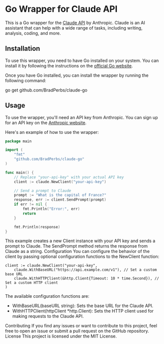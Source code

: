 # Go Wrapper for Claude API

This is a Go wrapper for the [Claude API](https://www.anthropic.com/product) by Anthropic. Claude is an AI assistant that can help with a wide range of tasks, including writing, analysis, coding, and more.

## Installation

To use this wrapper, you need to have Go installed on your system. You can install it by following the instructions on the [official Go website](https://golang.org/doc/install).

Once you have Go installed, you can install the wrapper by running the following command:

go get github.com/BradPerbs/claude-go


## Usage

To use the wrapper, you'll need an API key from Anthropic. You can sign up for an API key on the [Anthropic website](https://www.anthropic.com/product).

Here's an example of how to use the wrapper:

```go
package main

import (
	"fmt"
	"github.com/BradPerbs/claude-go"
)

func main() {
	// Replace "your-api-key" with your actual API key
	client := claude.NewClient("your-api-key")

	// Send a prompt to Claude
	prompt := "What is the capital of France?"
	response, err := client.SendPrompt(prompt)
	if err != nil {
		fmt.Println("Error:", err)
		return
	}

	fmt.Println(response)
}

```


This example creates a new Client instance with your API key and sends a prompt to Claude. The SendPrompt method returns the response from Claude as a string.
Configuration
You can configure the behavior of the client by passing optional configuration functions to the NewClient function:

```
client := claude.NewClient("your-api-key",
    claude.WithBaseURL("https://api.example.com/v1"), // Set a custom base URL
    claude.WithHTTPClient(&http.Client{Timeout: 10 * time.Second}), // Set a custom HTTP client
)
```

The available configuration functions are:

- WithBaseURL(baseURL string): Sets the base URL for the Claude API.
- WithHTTPClient(httpClient *http.Client): Sets the HTTP client used for making requests to the Claude API.

Contributing
If you find any issues or want to contribute to this project, feel free to open an issue or submit a pull request on the GitHub repository.
License
This project is licensed under the MIT License.

